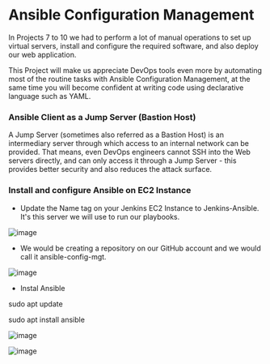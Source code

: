 # Ansible Configuration Management 

In Projects 7 to 10 we had to perform a lot of manual operations to set up virtual servers, install and configure the required software, and also deploy our web application.

This Project will make us appreciate DevOps tools even more by automating most of the routine tasks with Ansible Configuration Management, at the same time you will become confident at writing code using declarative language such as YAML.

### Ansible Client as a Jump Server (Bastion Host)

A Jump Server (sometimes also referred as a Bastion Host) is an intermediary server through which access to an internal network can be provided. That means, even DevOps engineers cannot SSH into the Web servers directly, and can only access it through a Jump Server - this provides better security and also reduces the attack surface.

### Install and configure Ansible on EC2 Instance
- Update the Name tag on your Jenkins EC2 Instance to Jenkins-Ansible. It's this server we will use to run our playbooks.

![image](https://user-images.githubusercontent.com/40290711/136100922-0d4bcbf5-ccc9-4bed-905c-c1512eb319f0.png)

- We would be creating a repository on our GitHub account and we would call it ansible-config-mgt.

![image](https://user-images.githubusercontent.com/40290711/136101107-a2367f81-7e06-441c-8aeb-a7adaddf32d6.png)

- Instal Ansible

sudo apt update

sudo apt install ansible

![image](https://user-images.githubusercontent.com/40290711/136101359-4b6b9267-4a9c-413c-a50e-4ebb32b9ec60.png)

![image](https://user-images.githubusercontent.com/40290711/136101442-3b4b6001-9b59-4dc3-b814-fcae90ae8850.png)


